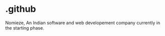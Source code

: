 # .github
Nomieze, An Indian software and web developement company currently in the starting phase.
